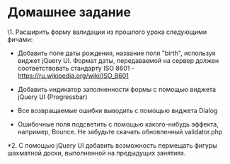 # Домашнее задание 
\1. Расширить форму валидации из прошлого урока следующими фичами:
*	Добавить поле даты рождения, название поля "birth", используя виджет jQuery UI. Формат даты, передаваемой на сервер должен соответствовать стандарту ISO 8601 - https://ru.wikipedia.org/wiki/ISO_8601

*	Добавить индикатор заполненности формы с помощью виджета jQuery UI (Progressbar)

*	Все возвращаемые ошибки выводить с помощью виджета Dialog

*	Ошибочные поля подсветить с помощью какого-нибудь эффекта, например, Bounce.
Не забудьте скачать обновленный validator.php

\*2. C помощью jQuery UI добавить возможность пермещать фигуры шахматной доски, выполненной на предыдущих занятиях.
